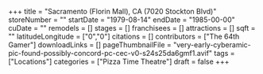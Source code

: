 +++
title = "Sacramento (Florin Mall), CA (7020 Stockton Blvd)"
storeNumber = ""
startDate = "1979-08-14"
endDate = "1985-00-00"
cuDate = ""
remodels = []
stages = []
franchisees = []
attractions = []
sqft = ""
latitudeLongitude = ["0","0"]
citations = []
contributors = ["The 64th Gamer"]
downloadLinks = []
pageThumbnailFile = "very-early-cyberamic-pic-found-possibly-concord-pc-cec-v0-s24s25da6gmf1.avif"
tags = ["Locations"]
categories = ["Pizza Time Theatre"]
draft = false
+++
